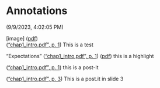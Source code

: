 # Annotations  
(9/9/2023, 4:02:05 PM)

[image] ([pdf](zotero://open-pdf/library/items/SFBFGG4F?page=1&annotation=GKQY5TMQ))  
([“chap1_intro.pdf”, p. 1](zotero://select/library/items/RFHD4ZBT)) This is a test

“Expectations” ([“chap1_intro.pdf”, p. 1](zotero://select/library/items/RFHD4ZBT)) ([pdf](zotero://open-pdf/library/items/SFBFGG4F?page=1&annotation=3TXGAB7H)) this is a highlight

([“chap1_intro.pdf”, p. 1](zotero://select/library/items/RFHD4ZBT)) this is a post-it

([“chap1_intro.pdf”, p. 3](zotero://select/library/items/RFHD4ZBT)) This is a post.it in slide 3